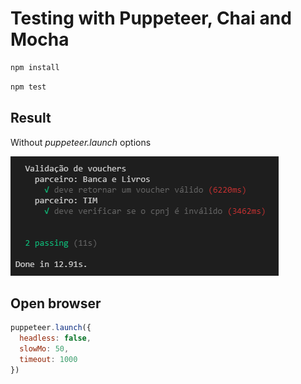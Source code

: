 # Testing with Puppeteer, Chai and Mocha

```bash
npm install
```

```bash
npm test
```


## Result

Without *puppeteer.launch* options

![Result](result.png)


## Open browser

```javascript
puppeteer.launch({
  headless: false,
  slowMo: 50,
  timeout: 1000
})
```

